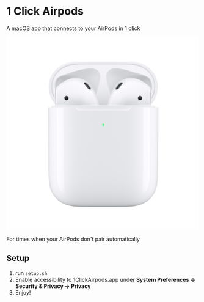 # 1 Click Airpods

A macOS app that connects to your AirPods in 1 click

![](airpods.jpeg)

For times when your AirPods don't pair automatically

## Setup

1. run `setup.sh`
2. Enable accessibility to 1ClickAirpods.app under **System Preferences -> Security & Privacy -> Privacy**
2. Enjoy!